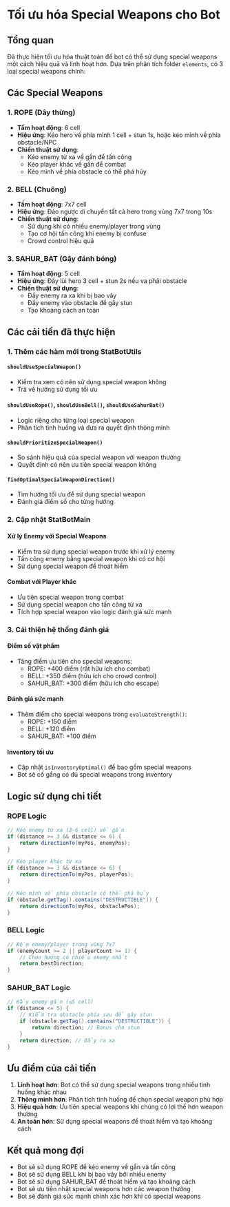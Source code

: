 # Tối ưu hóa Special Weapons cho Bot

## Tổng quan

Đã thực hiện tối ưu hóa thuật toán để bot có thể sử dụng special weapons một cách hiệu quả và linh hoạt hơn. Dựa trên phân tích folder `elements`, có 3 loại special weapons chính:

## Các Special Weapons

### 1. ROPE (Dây thừng)
- **Tầm hoạt động**: 6 cell
- **Hiệu ứng**: Kéo hero về phía mình 1 cell + stun 1s, hoặc kéo mình về phía obstacle/NPC
- **Chiến thuật sử dụng**:
  - Kéo enemy từ xa về gần để tấn công
  - Kéo player khác về gần để combat
  - Kéo mình về phía obstacle có thể phá hủy

### 2. BELL (Chuông)
- **Tầm hoạt động**: 7x7 cell
- **Hiệu ứng**: Đảo ngược di chuyển tất cả hero trong vùng 7x7 trong 10s
- **Chiến thuật sử dụng**:
  - Sử dụng khi có nhiều enemy/player trong vùng
  - Tạo cơ hội tấn công khi enemy bị confuse
  - Crowd control hiệu quả

### 3. SAHUR_BAT (Gậy đánh bóng)
- **Tầm hoạt động**: 5 cell
- **Hiệu ứng**: Đẩy lùi hero 3 cell + stun 2s nếu va phải obstacle
- **Chiến thuật sử dụng**:
  - Đẩy enemy ra xa khi bị bao vây
  - Đẩy enemy vào obstacle để gây stun
  - Tạo khoảng cách an toàn

## Các cải tiến đã thực hiện

### 1. Thêm các hàm mới trong StatBotUtils

#### `shouldUseSpecialWeapon()`
- Kiểm tra xem có nên sử dụng special weapon không
- Trả về hướng sử dụng tối ưu

#### `shouldUseRope()`, `shouldUseBell()`, `shouldUseSahurBat()`
- Logic riêng cho từng loại special weapon
- Phân tích tình huống và đưa ra quyết định thông minh

#### `shouldPrioritizeSpecialWeapon()`
- So sánh hiệu quả của special weapon với weapon thường
- Quyết định có nên ưu tiên special weapon không

#### `findOptimalSpecialWeaponDirection()`
- Tìm hướng tối ưu để sử dụng special weapon
- Đánh giá điểm số cho từng hướng

### 2. Cập nhật StatBotMain

#### Xử lý Enemy với Special Weapons
- Kiểm tra sử dụng special weapon trước khi xử lý enemy
- Tấn công enemy bằng special weapon khi có cơ hội
- Sử dụng special weapon để thoát hiểm

#### Combat với Player khác
- Ưu tiên special weapon trong combat
- Sử dụng special weapon cho tấn công từ xa
- Tích hợp special weapon vào logic đánh giá sức mạnh

### 3. Cải thiện hệ thống đánh giá

#### Điểm số vật phẩm
- Tăng điểm ưu tiên cho special weapons:
  - ROPE: +400 điểm (rất hữu ích cho combat)
  - BELL: +350 điểm (hữu ích cho crowd control)
  - SAHUR_BAT: +300 điểm (hữu ích cho escape)

#### Đánh giá sức mạnh
- Thêm điểm cho special weapons trong `evaluateStrength()`:
  - ROPE: +150 điểm
  - BELL: +120 điểm
  - SAHUR_BAT: +100 điểm

#### Inventory tối ưu
- Cập nhật `isInventoryOptimal()` để bao gồm special weapons
- Bot sẽ cố gắng có đủ special weapons trong inventory

## Logic sử dụng chi tiết

### ROPE Logic
```java
// Kéo enemy từ xa (3-6 cell) về gần
if (distance >= 3 && distance <= 6) {
    return directionTo(myPos, enemyPos);
}

// Kéo player khác từ xa
if (distance >= 3 && distance <= 6) {
    return directionTo(myPos, playerPos);
}

// Kéo mình về phía obstacle có thể phá hủy
if (obstacle.getTag().contains("DESTRUCTIBLE")) {
    return directionTo(myPos, obstaclePos);
}
```

### BELL Logic
```java
// Đếm enemy/player trong vùng 7x7
if (enemyCount >= 2 || playerCount >= 1) {
    // Chọn hướng có nhiều enemy nhất
    return bestDirection;
}
```

### SAHUR_BAT Logic
```java
// Đẩy enemy gần (≤5 cell)
if (distance <= 5) {
    // Kiểm tra obstacle phía sau để gây stun
    if (obstacle.getTag().contains("DESTRUCTIBLE")) {
        return direction; // Bonus cho stun
    }
    return direction; // Đẩy ra xa
}
```

## Ưu điểm của cải tiến

1. **Linh hoạt hơn**: Bot có thể sử dụng special weapons trong nhiều tình huống khác nhau
2. **Thông minh hơn**: Phân tích tình huống để chọn special weapon phù hợp
3. **Hiệu quả hơn**: Ưu tiên special weapons khi chúng có lợi thế hơn weapon thường
4. **An toàn hơn**: Sử dụng special weapons để thoát hiểm và tạo khoảng cách

## Kết quả mong đợi

- Bot sẽ sử dụng ROPE để kéo enemy về gần và tấn công
- Bot sẽ sử dụng BELL khi bị bao vây bởi nhiều enemy
- Bot sẽ sử dụng SAHUR_BAT để thoát hiểm và tạo khoảng cách
- Bot sẽ ưu tiên nhặt special weapons hơn các weapon thường
- Bot sẽ đánh giá sức mạnh chính xác hơn khi có special weapons 